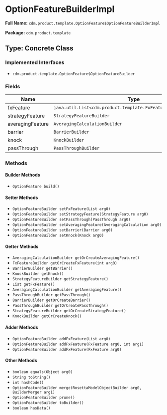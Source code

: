 # OptionFeatureBuilderImpl

**Full Name:** `cdm.product.template.OptionFeature$OptionFeatureBuilderImpl`

**Package:** `cdm.product.template`

## Type: Concrete Class

### Implemented Interfaces

- `cdm.product.template.OptionFeature$OptionFeatureBuilder`

### Fields

| Name | Type | Description |
|------|------|-------------|
| fxFeature | `java.util.List<cdm.product.template.FxFeature$FxFeatureBuilder>` |  |
| strategyFeature | `StrategyFeatureBuilder` |  |
| averagingFeature | `AveragingCalculationBuilder` |  |
| barrier | `BarrierBuilder` |  |
| knock | `KnockBuilder` |  |
| passThrough | `PassThroughBuilder` |  |

### Methods

#### Builder Methods

- `OptionFeature build()`

#### Setter Methods

- `OptionFeatureBuilder setFxFeature(List arg0)`
- `OptionFeatureBuilder setStrategyFeature(StrategyFeature arg0)`
- `OptionFeatureBuilder setPassThrough(PassThrough arg0)`
- `OptionFeatureBuilder setAveragingFeature(AveragingCalculation arg0)`
- `OptionFeatureBuilder setBarrier(Barrier arg0)`
- `OptionFeatureBuilder setKnock(Knock arg0)`

#### Getter Methods

- `AveragingCalculationBuilder getOrCreateAveragingFeature()`
- `FxFeatureBuilder getOrCreateFxFeature(int arg0)`
- `BarrierBuilder getBarrier()`
- `KnockBuilder getKnock()`
- `StrategyFeatureBuilder getStrategyFeature()`
- `List getFxFeature()`
- `AveragingCalculationBuilder getAveragingFeature()`
- `PassThroughBuilder getPassThrough()`
- `BarrierBuilder getOrCreateBarrier()`
- `PassThroughBuilder getOrCreatePassThrough()`
- `StrategyFeatureBuilder getOrCreateStrategyFeature()`
- `KnockBuilder getOrCreateKnock()`

#### Adder Methods

- `OptionFeatureBuilder addFxFeature(List arg0)`
- `OptionFeatureBuilder addFxFeature(FxFeature arg0, int arg1)`
- `OptionFeatureBuilder addFxFeature(FxFeature arg0)`

#### Other Methods

- `boolean equals(Object arg0)`
- `String toString()`
- `int hashCode()`
- `OptionFeatureBuilder merge(RosettaModelObjectBuilder arg0, BuilderMerger arg1)`
- `OptionFeatureBuilder prune()`
- `OptionFeatureBuilder toBuilder()`
- `boolean hasData()`


